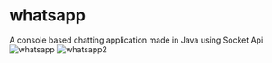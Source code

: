 # whatsapp
 A console based chatting application made in Java using Socket Api
 ![whatsapp](https://user-images.githubusercontent.com/22869234/47959576-08680980-e00e-11e8-8efa-6b96d24699aa.PNG)
![whatsapp2](https://user-images.githubusercontent.com/22869234/47959577-08680980-e00e-11e8-9ad9-bfdd47891b1e.PNG)
